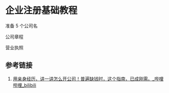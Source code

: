 # 企业注册基础教程

准备 5 个公司名

公司章程

营业执照


## 参考链接
1. [用亲身经历，讲一讲怎么开公司！普遍缺钱时，这个指南，已成刚需。\_哔哩哔哩\_bilibili](https://www.bilibili.com/video/BV1HD421g7RR/)